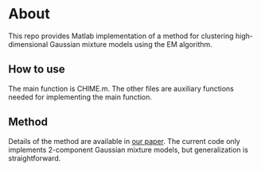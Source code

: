 # About

This repo provides Matlab implementation of a method for clustering high-dimensional Gaussian mixture models using the EM algorithm. 

## How to use

The main function is CHIME.m. The other files are auxiliary functions needed for implementing the main function. 

## Method

Details of the method are available in [our paper](http://drjingma.com/papers/cai-chime). The current code only implements 2-component Gaussian mixture models, but generalization is straightforward. 
